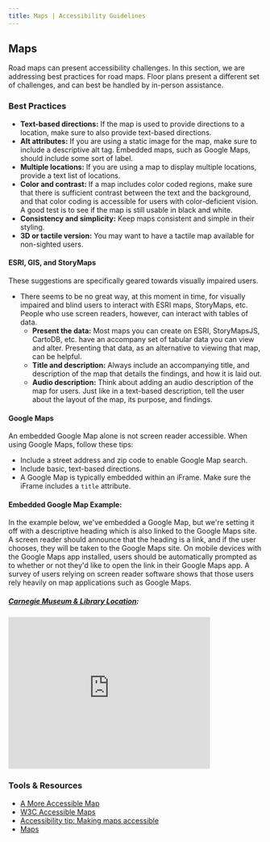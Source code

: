 ```yaml
---
title: Maps | Accessibility Guidelines
---
```

## Maps

Road maps can present accessibility challenges. In this section, we are addressing best practices for road maps. Floor plans present a different set of challenges, and can best be handled by in-person assistance.

### Best Practices

* **Text-based directions:** If the map is used to provide directions to a location, make sure to also provide text-based directions.
* **Alt attributes:** If you are using a static image for the map, make sure to include a descriptive alt tag. Embedded maps, such as Google Maps, should include some sort of label.
* **Multiple locations:** If you are using a map to display multiple locations, provide a text list of locations.
* **Color and contrast:** If a map includes color coded regions, make sure that there is sufficient contrast between the text and the background, and that color coding is accessible for users with color-deficient vision. A good test is to see if the map is still usable in black and white.
* **Consistency and simplicity:** Keep maps consistent and simple in their styling.
* **3D or tactile version:** You may want to have a tactile map available for non-sighted users.

#### ESRI, GIS, and StoryMaps
These suggestions are specifically geared towards visually impaired users.

* There seems to be no great way, at this moment in time, for visually impaired and blind users to interact with ESRI maps, StoryMaps, etc. People who use screen readers, however, can interact with tables of data.
    * **Present the data:** Most maps you can create on ESRI, StoryMapsJS, CartoDB, etc. have an accompany set of tabular data you can view and alter. Presenting that data, as an alternative to viewing that map, can be helpful.
    * **Title and description:** Always include an accompanying title, and description of the map that details the findings, and how it is laid out.
    * **Audio description:** Think about adding an audio description of the map for users. Just like in a text-based description, tell the user about the layout of the map, its purpose, and findings.

#### Google Maps
An embedded Google Map alone is not screen reader accessible. When using Google Maps, follow these tips:

* Include a street address and zip code to enable Google Map search.
* Include basic, text-based directions.
* A Google Map is typically embedded within an iFrame. Make sure the iFrame includes a <code>title</code> attribute.

#### Embedded Google Map Example:
In the example below, we've embedded a Google Map, but we're setting it off with a descriptive heading which is also linked to the Google Maps site. A screen reader should announce that the heading is a link, and if the user chooses, they will be taken to the Google Maps site. On mobile devices with the Google Maps app installed, users should be automatically prompted as to whether or not they'd like to open the link in their Google Maps app. A survey of users relying on screen reader software shows that those users rely heavily on map applications such as Google Maps.

##### [Carnegie Museum & Library Location](https://www.google.com/maps?ll=40.443325,-79.950485&z=16&t=m&hl=en-US&gl=US&mapclient=embed&cid=4136382053310121540):
<div class="map-embed">
  <iframe title="Carnegie Museum & Library" src="https://www.google.com/maps/embed?pb=!1m18!1m12!1m3!1d3036.4432784382084!2d-79.95267328414492!3d40.44332487936197!2m3!1f0!2f0!3f0!3m2!1i1024!2i768!4f13.1!3m3!1m2!1s0x8834f2265ce2f431%3A0x3967618fded9c644!2sCarnegie+Museums+of+Pittsburgh!5e0!3m2!1sen!2sus!4v1464813647433" width="400" height="300" frameborder="0" style="border:0" allowfullscreen></iframe>
</div>

### Tools &amp; Resources

* [A More Accessible Map](http://alistapart.com/article/cssmap)
* [W3C Accessible Maps](https://www.w3.org/WAI/RD/wiki/Accessible_Map)
* [Accessibility tip: Making maps accessible](http://www.accessiq.org/news/news/2015/03/accessibility-tip-making-maps-accessible)
* [Maps](http://accessibility.psu.edu/images/maps/)
